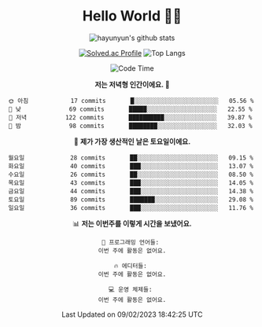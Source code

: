 <div align="center">

# Hello World 🙋‍♀️

![hayunyun's github stats](https://github-readme-stats.vercel.app/api?username=hayunyun&show_icons=true) 

 
[![Solved.ac Profile](http://mazassumnida.wtf/api/generate_badge?boj=hayunyun)](https://solved.ac/hayunyun)
 ![Top Langs](https://github-readme-stats.vercel.app/api/top-langs/?username=hayunyun&layout=compact)

<!--START_SECTION:waka-->
![Code Time](http://img.shields.io/badge/Code%20Time-574%20hrs%2037%20mins-blue)

**저는 저녁형 인간이에요. 🦉** 

```text
🌞 아침            17 commits       █░░░░░░░░░░░░░░░░░░░░░░░░   05.56 % 
🌆 낮　            69 commits       █████░░░░░░░░░░░░░░░░░░░░   22.55 % 
🌃 저녁           122 commits       ██████████░░░░░░░░░░░░░░░   39.87 % 
🌙 밤　            98 commits       ████████░░░░░░░░░░░░░░░░░   32.03 % 

```
📅 **제가 가장 생산적인 날은 토요일이에요.** 

```text
월요일             28 commits       ██░░░░░░░░░░░░░░░░░░░░░░░   09.15 % 
화요일             40 commits       ███░░░░░░░░░░░░░░░░░░░░░░   13.07 % 
수요일             26 commits       ██░░░░░░░░░░░░░░░░░░░░░░░   08.50 % 
목요일             43 commits       ███░░░░░░░░░░░░░░░░░░░░░░   14.05 % 
금요일             44 commits       ███░░░░░░░░░░░░░░░░░░░░░░   14.38 % 
토요일             89 commits       ███████░░░░░░░░░░░░░░░░░░   29.08 % 
일요일             36 commits       ███░░░░░░░░░░░░░░░░░░░░░░   11.76 % 

```


📊 **저는 이번주를 이렇게 시간을 보냈어요.** 

```text
💬 프로그래밍 언어들: 
이번 주에 활동은 없어요.

🔥 에디터들: 
이번 주에 활동은 없어요.

💻 운영 체제들: 
이번 주에 활동은 없어요.

```


 Last Updated on 09/02/2023 18:42:25 UTC
<!--END_SECTION:waka-->

<!--
**hayunyun/hayunyun** is a ✨ _special_ ✨ repository because its `README.md` (this file) appears on your GitHub profile.

Here are some ideas to get you started:

- 🔭 I’m currently working on ...
- 🌱 I’m currently learning ...
- 👯 I’m looking to collaborate on ...
- 🤔 I’m looking for help with ...
- 💬 Ask me about ...
- 📫 How to reach me: ...
- 😄 Pronouns: ...
- ⚡ Fun fact: ...
-->



